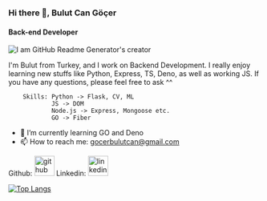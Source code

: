 ### Hi there 👋, Bulut Can Göçer
#### Back-end Developer
![I am GitHub Readme Generator's creator](https://velog.velcdn.com/images/logic/post/fe87f823-17ec-4e11-b162-c2aa1f3b630f/img.jpeg)

I'm Bulut from Turkey, and I work on Backend Development. I really enjoy learning new stuffs like Python, Express, TS, Deno, as well as working JS. If you have any questions, please feel free to ask ^^ 



        Skills: Python -> Flask, CV, ML
                JS -> DOM
                Node.js -> Express, Mongoose etc.
                GO -> Fiber
                


- 🌱 I’m currently learning GO and Deno 
- 📫 How to reach me: gocerbulutcan@gmail.com 


Github: [<img src='https://cdn.jsdelivr.net/npm/simple-icons@3.0.1/icons/github.svg' alt='github' height='40'>](https://github.com/bulutcan99) 
Linkedin: [<img src='https://cdn.jsdelivr.net/npm/simple-icons@3.0.1/icons/linkedin.svg' alt='linkedin' height='40'>](https://www.linkedin.com/in/bulut-can-göçer-a92332263/)  

[![Top Langs](https://github-readme-stats.vercel.app/api/top-langs/?username=bulutcan99)](https://github.com/anuraghazra/github-readme-stats)



